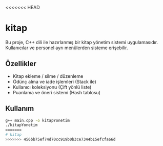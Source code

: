 <<<<<<< HEAD
# kitap

Bu proje, C++ dili ile hazırlanmış bir kitap yönetim sistemi uygulamasıdır.  
Kullanıcılar ve personel ayrı menülerden sisteme erişebilir.

## Özellikler
- Kitap ekleme / silme / düzenleme
- Ödünç alma ve iade işlemleri (Stack ile)
- Kullanıcı koleksiyonu (Çift yönlü liste)
- Puanlama ve öneri sistemi (Hash tablosu)

## Kullanım
```bash
g++ main.cpp -o kitapYonetim
./kitapYonetim
=======
# kitap
>>>>>>> 456bb75ef74d70cc919b0b3ce7344b15efcfa66d
